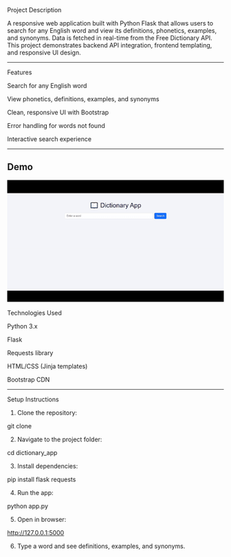 Project Description

A responsive web application built with Python Flask that allows users to search for any English word and view its definitions, phonetics, examples, and synonyms. Data is fetched in real-time from the Free Dictionary API. This project demonstrates backend API integration, frontend templating, and responsive UI design.


---

Features

Search for any English word

View phonetics, definitions, examples, and synonyms

Clean, responsive UI with Bootstrap

Error handling for words not found

Interactive search experience



---

## Demo

![Dictionary App Demo](static/demo.gif)

Technologies Used

Python 3.x

Flask

Requests library

HTML/CSS (Jinja templates)

Bootstrap CDN



---

Setup Instructions

1. Clone the repository:



git clone <your-repo-link>

2. Navigate to the project folder:



cd dictionary_app

3. Install dependencies:



pip install flask requests

4. Run the app:



python app.py

5. Open in browser:



http://127.0.0.1:5000

6. Type a word and see definitions, examples, and synonyms.